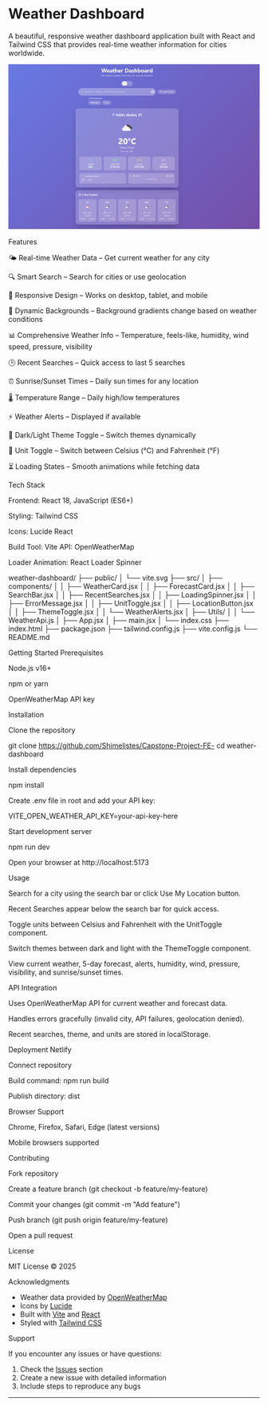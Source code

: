 # Weather Dashboard

A beautiful, responsive weather dashboard application built with React and Tailwind CSS that provides real-time weather information for cities worldwide.

![Weather Dashboard Screenshot](./src/assets/Dashbord%20.png "Dashboard view")


Features

🌤️ Real-time Weather Data – Get current weather for any city

🔍 Smart Search – Search for cities or use geolocation

📱 Responsive Design – Works on desktop, tablet, and mobile

🎨 Dynamic Backgrounds – Background gradients change based on weather conditions

📊 Comprehensive Weather Info – Temperature, feels-like, humidity, wind speed, pressure, visibility

🕒 Recent Searches – Quick access to last 5 searches

⏰ Sunrise/Sunset Times – Daily sun times for any location

🌡️ Temperature Range – Daily high/low temperatures

⚡ Weather Alerts – Displayed if available

🌙 Dark/Light Theme Toggle – Switch themes dynamically

💨 Unit Toggle – Switch between Celsius (°C) and Fahrenheit (°F)

⏳ Loading States – Smooth animations while fetching data

Tech Stack

Frontend: React 18, JavaScript (ES6+)

Styling: Tailwind CSS

Icons: Lucide React

Build Tool: Vite
API: OpenWeatherMap

Loader Animation: React Loader Spinner

weather-dashboard/
├── public/
│   └── vite.svg
├── src/
│   ├── components/
│   │   ├── WeatherCard.jsx
│   │   ├── ForecastCard.jsx
│   │   ├── SearchBar.jsx
│   │   ├── RecentSearches.jsx
│   │   ├── LoadingSpinner.jsx
│   │   ├── ErrorMessage.jsx
│   │   ├── UnitToggle.jsx
│   │   ├── LocationButton.jsx
│   │   ├── ThemeToggle.jsx
│   │   └── WeatherAlerts.jsx
│   ├── Utils/
│   │   └── WeatherApi.js
│   ├── App.jsx
│   ├── main.jsx
│   └── index.css
├── index.html
├── package.json
├── tailwind.config.js
├── vite.config.js
└── README.md


Getting Started
Prerequisites

Node.js v16+

npm or yarn

OpenWeatherMap API key

Installation

Clone the repository

git clone https://github.com/Shimelistes/Capstone-Project-FE-
cd weather-dashboard


Install dependencies

npm install


Create .env file in root and add your API key:

VITE_OPEN_WEATHER_API_KEY=your-api-key-here


Start development server

npm run dev


Open your browser at http://localhost:5173

Usage

Search for a city using the search bar or click Use My Location button.

Recent Searches appear below the search bar for quick access.

Toggle units between Celsius and Fahrenheit with the UnitToggle component.

Switch themes between dark and light with the ThemeToggle component.

View current weather, 5-day forecast, alerts, humidity, wind, pressure, visibility, and sunrise/sunset times.

API Integration

Uses OpenWeatherMap API for current weather and forecast data.

Handles errors gracefully (invalid city, API failures, geolocation denied).

Recent searches, theme, and units are stored in localStorage.

Deployment
Netlify

Connect repository

Build command: npm run build

Publish directory: dist

Browser Support

Chrome, Firefox, Safari, Edge (latest versions)

Mobile browsers supported

Contributing

Fork repository

Create a feature branch (git checkout -b feature/my-feature)

Commit your changes (git commit -m "Add feature")

Push branch (git push origin feature/my-feature)

Open a pull request

License

MIT License © 2025

Acknowledgments

- Weather data provided by [OpenWeatherMap](https://openweathermap.org/)
- Icons by [Lucide](https://lucide.dev/)
- Built with [Vite](https://vitejs.dev/) and [React](https://reactjs.org/)
- Styled with [Tailwind CSS](https://tailwindcss.com/)

Support

If you encounter any issues or have questions:

1. Check the [Issues](../../issues) section
2. Create a new issue with detailed information
3. Include steps to reproduce any bugs

---

